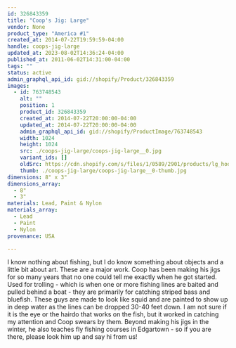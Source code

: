 ```yaml
---
id: 326843359
title: "Coop's Jig: Large"
vendor: None
product_type: "America #1"
created_at: 2014-07-22T19:59:59-04:00
handle: coops-jig-large
updated_at: 2023-08-02T14:36:24-04:00
published_at: 2011-06-02T14:31:00-04:00
tags: ""
status: active
admin_graphql_api_id: gid://shopify/Product/326843359
images:
  - id: 763748543
    alt: ""
    position: 1
    product_id: 326843359
    created_at: 2014-07-22T20:00:00-04:00
    updated_at: 2014-07-22T20:00:00-04:00
    admin_graphql_api_id: gid://shopify/ProductImage/763748543
    width: 1024
    height: 1024
    src: ./coops-jig-large/coops-jig-large__0.jpg
    variant_ids: []
    oldSrc: https://cdn.shopify.com/s/files/1/0589/2901/products/lg_hook_5575.jpeg?v=1406073600
    thumb: ./coops-jig-large/coops-jig-large__0-thumb.jpg
dimensions: 8" x 3"
dimensions_array:
  - 8"
  - 3"
materials: Lead, Paint & Nylon
materials_array:
  - Lead
  - Paint
  - Nylon
provenance: USA

---
```


I know nothing about fishing, but I do know something about objects and a little bit about art. These are a major work. Coop has been making his jigs for so many years that no one could tell me exactly when he got started. Used for trolling \- which is when one or more fishing lines are baited and pulled behind a boat \- they are primarily for catching striped bass and bluefish. These guys are made to look like squid and are painted to show up in deep water as the lines can be dropped 30-40 feet down. I am not sure if it is the eye or the hairdo that works on the fish, but it worked in catching my attention and Coop swears by them. Beyond making his jigs in the winter, he also teaches fly fishing courses in Edgartown \- so if you are there, please look him up and say hi from us!